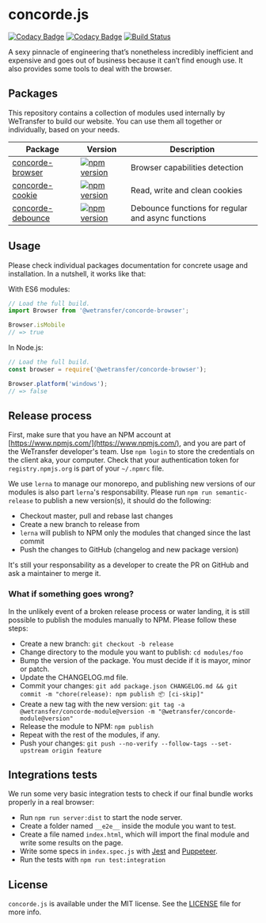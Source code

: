 # concorde.js
[![Codacy Badge](https://api.codacy.com/project/badge/Grade/371cbb95f8404206928c96769a7e5de1)](https://www.codacy.com/app/WeTransfer/concorde.js?utm_source=github.com&amp;utm_medium=referral&amp;utm_content=WeTransfer/concorde.js&amp;utm_campaign=Badge_Grade)
[![Codacy Badge](https://api.codacy.com/project/badge/Coverage/371cbb95f8404206928c96769a7e5de1)](https://www.codacy.com/app/WeTransfer/concorde.js?utm_source=github.com&utm_medium=referral&utm_content=WeTransfer/concorde.js&utm_campaign=Badge_Coverage)
[![Build Status](https://travis-ci.org/WeTransfer/concorde.js.svg?branch=master)](https://travis-ci.org/WeTransfer/concorde.js)

A sexy pinnacle of engineering that’s nonetheless incredibly inefficient and expensive and goes out of business because it can’t find enough use. It also provides some tools to deal with the browser.

## Packages

This repository contains a collection of modules used internally by WeTransfer to build our website. You can use them all together or individually, based on your needs.

| Package | Version | Description |
|---------|---------|-------------|
| [concorde-browser](https://github.com/WeTransfer/concorde.js/tree/master/modules/browser) | [![npm version](https://badge.fury.io/js/%40wetransfer%2Fconcorde-browser.svg)](https://badge.fury.io/js/%40wetransfer%2Fconcorde-browser) | Browser capabilities detection |
| [concorde-cookie](https://github.com/WeTransfer/concorde.js/tree/master/modules/cookie) | [![npm version](https://badge.fury.io/js/%40wetransfer%2Fconcorde-cookie.svg)](https://badge.fury.io/js/%40wetransfer%2Fconcorde-cookie) | Read, write and clean cookies |
| [concorde-debounce](https://github.com/WeTransfer/concorde.js/tree/master/modules/debounce) | [![npm version](https://badge.fury.io/js/%40wetransfer%2Fconcorde-debounce.svg)](https://badge.fury.io/js/%40wetransfer%2Fconcorde-debounce) | Debounce functions for regular and async functions |

## Usage

Please check individual packages documentation for concrete usage and installation. In a nutshell, it works like that:

With ES6 modules:
```js
// Load the full build.
import Browser from '@wetransfer/concorde-browser';

Browser.isMobile
// => true
```

In Node.js:
```js
// Load the full build.
const browser = require('@wetransfer/concorde-browser');

Browser.platform('windows');
// => false
```

## Release process

First, make sure that you have an NPM account at [https://www.npmjs.com/](https://www.npmjs.com/), and you are part of the WeTransfer developer's team. Use `npm login` to store the credentials on the client aka, your computer. Check that your authentication token for `registry.npmjs.org` is part of your `~/.npmrc` file.

We use `lerna` to manage our monorepo, and publishing new versions of our modules is also part `lerna`'s responsability. Please run `npm run semantic-release` to publish a new version(s), it should do the following:

* Checkout master, pull and rebase last changes
* Create a new branch to release from
* `lerna` will publish to NPM only the modules that changed since the last commit
* Push the changes to GitHub (changelog and new package version)

It's still your responsability as a developer to create the PR on GitHub and ask a maintainer to merge it.

### What if something goes wrong?

In the unlikely event of a broken release process or water landing, it is still possible to publish the modules manually to NPM. Please follow these steps:

* Create a new branch: `git checkout -b release`
* Change directory to the module you want to publish: `cd modules/foo`
* Bump the version of the package. You must decide if it is mayor, minor or patch.
* Update the CHANGELOG.md file.
* Commit your changes: `git add package.json CHANGELOG.md && git commit -m "chore(release): npm publish 📦 [ci-skip]"`
* Create a new tag with the new version: `git tag -a @wetransfer/concorde-module@version -m "@wetransfer/concorde-module@version"`
* Release the module to NPM: `npm publish`
* Repeat with the rest of the modules, if any.
* Push your changes: `git push --no-verify --follow-tags --set-upstream origin feature`

## Integrations tests

We run some very basic integration tests to check if our final bundle works properly in a real browser:
- Run `npm run server:dist` to start the node server.
- Create a folder named `__e2e__` inside the module you want to test.
- Create a file named `index.html`, which will import the final module and write some results on the page.
- Write some specs in `index.spec.js` with [Jest](https://facebook.github.io/jest/) and [Puppeteer](https://github.com/GoogleChrome/puppeteer).
- Run the tests with `npm run test:integration`

## License

`concorde.js` is available under the MIT license. See the [LICENSE](https://github.com/WeTransfer/concorde.js/blob/master/LICENSE) file for more info.
